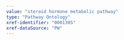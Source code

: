 ```yaml
---
value: "steroid hormone metabolic pathway"
type: "Pathway Ontology"
xref-identifier: "0001305"
xref-dataSource: "PW"
---
```

